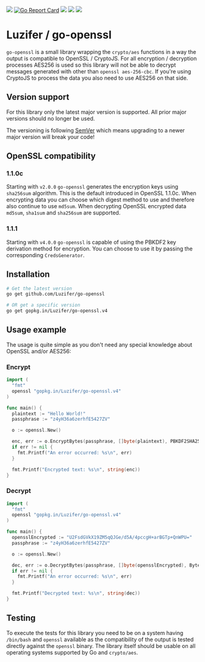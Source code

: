[![](https://badges.fyi/static/godoc/reference/5272B4)](https://pkg.go.dev/github.com/Luzifer/go-openssl/v4)
[![Go Report Card](https://goreportcard.com/badge/github.com/Luzifer/go-openssl)](https://goreportcard.com/report/github.com/Luzifer/go-openssl)
![](https://badges.fyi/github/license/Luzifer/go-openssl)
![](https://badges.fyi/github/latest-tag/Luzifer/go-openssl)
[![](https://travis-ci.org/Luzifer/go-openssl.svg?branch=master)](https://travis-ci.org/Luzifer/go-openssl)

# Luzifer / go-openssl

`go-openssl` is a small library wrapping the `crypto/aes` functions in a way the output is compatible to OpenSSL / CryptoJS. For all encryption / decryption processes AES256 is used so this library will not be able to decrypt messages generated with other than `openssl aes-256-cbc`. If you're using CryptoJS to process the data you also need to use AES256 on that side.

## Version support

For this library only the latest major version is supported. All prior major versions should no longer be used.

The versioning is following [SemVer](https://semver.org/) which means upgrading to a newer major version will break your code!

## OpenSSL compatibility

### 1.1.0c

Starting with `v2.0.0` `go-openssl` generates the encryption keys using `sha256sum` algorithm. This is the default introduced in OpenSSL 1.1.0c. When encrypting data you can choose which digest method to use and therefore also continue to use `md5sum`. When decrypting OpenSSL encrypted data `md5sum`, `sha1sum` and `sha256sum` are supported.

### 1.1.1

Starting with `v4.0.0` `go-openssl` is capable of using the PBKDF2 key derivation method for encryption. You can choose to use it by passing the corresponding `CredsGenerator`.

## Installation

```bash
# Get the latest version
go get github.com/Luzifer/go-openssl

# OR get a specific version
go get gopkg.in/Luzifer/go-openssl.v4
```

## Usage example

The usage is quite simple as you don't need any special knowledge about OpenSSL and/or AES256:

### Encrypt

```go
import (
  "fmt"
  openssl "gopkg.in/Luzifer/go-openssl.v4"
)

func main() {
  plaintext := "Hello World!"
  passphrase := "z4yH36a6zerhfE5427ZV"

  o := openssl.New()

  enc, err := o.EncryptBytes(passphrase, []byte(plaintext), PBKDF2SHA256)
  if err != nil {
    fmt.Printf("An error occurred: %s\n", err)
  }

  fmt.Printf("Encrypted text: %s\n", string(enc))
}
```

### Decrypt

```go
import (
  "fmt"
  openssl "gopkg.in/Luzifer/go-openssl.v4"
)

func main() {
  opensslEncrypted := "U2FsdGVkX19ZM5qQJGe/d5A/4pccgH+arBGTp+QnWPU="
  passphrase := "z4yH36a6zerhfE5427ZV"

  o := openssl.New()

  dec, err := o.DecryptBytes(passphrase, []byte(opensslEncrypted), BytesToKeyMD5)
  if err != nil {
    fmt.Printf("An error occurred: %s\n", err)
  }

  fmt.Printf("Decrypted text: %s\n", string(dec))
}
```

## Testing

To execute the tests for this library you need to be on a system having `/bin/bash` and `openssl` available as the compatibility of the output is tested directly against the `openssl` binary. The library itself should be usable on all operating systems supported by Go and `crypto/aes`.
